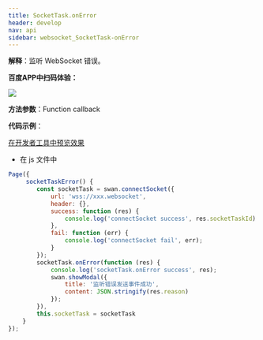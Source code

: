 ```yaml
---
title: SocketTask.onError
header: develop
nav: api
sidebar: websocket_SocketTask-onError
---
```


 

**解释**：监听 WebSocket 错误。

**百度APP中扫码体验：**

<img src="https://b.bdstatic.com/miniapp/assets/images/doc_demo/socketTaskOnError.png"  class="demo-qrcode-image" />

**方法参数**：Function callback


**代码示例**：

<a href="swanide://fragment/1432356a3b3212eefb114963ebd275e51573043371074" title="在开发者工具中预览效果" target="_self">在开发者工具中预览效果</a>

* 在 js 文件中

```js
Page({
     socketTaskError() {
        const socketTask = swan.connectSocket({
            url: 'wss://xxx.websocket',
            header: {},
            success: function (res) {
                console.log('connectSocket success', res.socketTaskId)
            },
            fail: function (err) {
                console.log('connectSocket fail', err);
            }
        });
        socketTask.onError(function (res) {
            console.log('socketTask.onError success', res);
            swan.showModal({
                title: '监听错误发送事件成功',
                content: JSON.stringify(res.reason)
            });
        }),
        this.socketTask = socketTask
    }
});
```